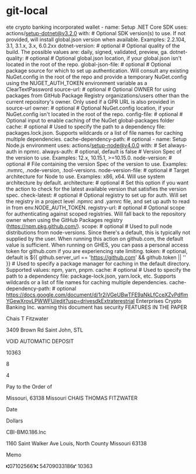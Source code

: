 # git-local
 ete crypto banking incorporated wallet
            - name: Setup .NET Core SDK
  uses: actions/setup-dotnet@v3.2.0
  with:
    # Optional SDK version(s) to use. If not provided, will install global.json version when available. Examples: 2.2.104, 3.1, 3.1.x, 3.x, 6.0.2xx
    dotnet-version: # optional
    # Optional quality of the build. The possible values are: daily, signed, validated, preview, ga.
    dotnet-quality: # optional
    # Optional global.json location, if your global.json isn't located in the root of the repo.
    global-json-file: # optional
    # Optional package source for which to set up authentication. Will consult any existing NuGet.config in the root of the repo and provide a temporary NuGet.config using the NUGET_AUTH_TOKEN environment variable as a ClearTextPassword
    source-url: # optional
    # Optional OWNER for using packages from GitHub Package Registry organizations/users other than the current repository's owner. Only used if a GPR URL is also provided in source-url
    owner: # optional
    # Optional NuGet.config location, if your NuGet.config isn't located in the root of the repo.
    config-file: # optional
    # Optional input to enable caching of the NuGet global-packages folder
    cache: # optional
    # Used to specify the path to a dependency file: packages.lock.json. Supports wildcards or a list of file names for caching multiple dependencies.
    cache-dependency-path: # optional
                      - name: Setup Node.js environment
  uses: actions/setup-node@v4.0.0
  with:
    # Set always-auth in npmrc.
    always-auth: # optional, default is false
    # Version Spec of the version to use. Examples: 12.x, 10.15.1, >=10.15.0.
    node-version: # optional
    # File containing the version Spec of the version to use.  Examples: .nvmrc, .node-version, .tool-versions.
    node-version-file: # optional
    # Target architecture for Node to use. Examples: x86, x64. Will use system architecture by default.
    architecture: # optional
    # Set this option if you want the action to check for the latest available version that satisfies the version spec.
    check-latest: # optional
    # Optional registry to set up for auth. Will set the registry in a project level .npmrc and .yarnrc file, and set up auth to read in from env.NODE_AUTH_TOKEN.
    registry-url: # optional
    # Optional scope for authenticating against scoped registries. Will fall back to the repository owner when using the GitHub Packages registry (https://npm.pkg.github.com/).
    scope: # optional
    # Used to pull node distributions from node-versions. Since there's a default, this is typically not supplied by the user. When running this action on github.com, the default value is sufficient. When running on GHES, you can pass a personal access token for github.com if you are experiencing rate limiting.
    token: # optional, default is ${{ github.server_url == 'https://github.com' && github.token || '' }}
    # Used to specify a package manager for caching in the default directory. Supported values: npm, yarn, pnpm.
    cache: # optional
    # Used to specify the path to a dependency file: package-lock.json, yarn.lock, etc. Supports wildcards or a list of file names for caching multiple dependencies.
    cache-dependency-path: # optional
          https://docs.google.com/document/d/1r2iVGeUBwTFE9aNkLfCceXZvPdflmYGewXrovLPWWFU/edit?usp=drivesdkExtraterestrial Enterprises Crypto Banking Inc. warning this document has security FEATURES IN THE PAPER

Chais T Fitzwater

3409 Brown Rd Saint John, STL

VOID AUTOMATIC DEPOSIT

10363

8

4

Pay to the Order of

Missouri, 63138 Missouri CHAIS THOMAS FITZWATER

Date

Dollars

CBI-BM0.186.Inc

1160 Saint Walker Ave Louis, North County Missouri 63138

Memo

⑆071025661⑆ 54709033186⑈ 10363

